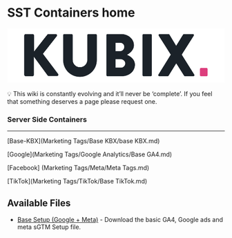 # SST Containers home
![](https://raw.githubusercontent.com/kyle-williams-kubix/GTM-containers/refs/heads/main/Assets/Logos/Banner.png)


<aside>
💡
This wiki is constantly evolving and it’ll never be ‘complete’. If you feel that something deserves a page please request one.

</aside>

### Server Side Containers

---

[Base-KBX](Marketing Tags/Base KBX/base KBX.md)

[Google](Marketing Tags/Google Analytics/Base GA4.md)

[Facebook] (Marketing Tags/Meta/Meta Tags.md)

[TikTok](Marketing Tags/TikTok/Base TikTok.md)

## Available Files
- [Base Setup (Google + Meta)](https://github.com/kyle-williams-kubix/GTM-containers/blob/d9ea799be5c36470a6b378f6f4ec800f029882f9/Marketing%20Tags/Base%20KBX/KBX%20Stape%20Gads%2C%20GA4%2C%20Meta%20Event.json) - Download the basic GA4, Google ads and meta sGTM Setup file.


